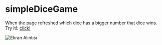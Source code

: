# simpleDiceGame
When the page refreshed which dice has a bigger number that dice wins. Try it!: 
<a href="https://1neslihan.github.io/simpleDiceGame/" target="_blank">click!</a>
 

![Ekran Alıntısı](https://user-images.githubusercontent.com/30401423/211187609-94ff4103-7d5a-4cbf-a537-003775b8dd48.PNG)
